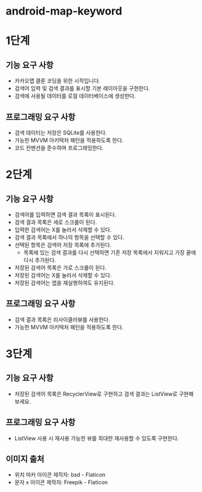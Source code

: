 # android-map-keyword
# 1단계

## 기능 요구 사항
- 카카오맵 클론 코딩을 위한 시작입니다.
- 검색어 입력 및 검색 결과를 표시할 기본 레이아웃을 구현한다.
- 검색에 사용될 데이터를 로컬 데이터베이스에 생성한다.

## 프로그래밍 요구 사항
- 검색 데이터는 저장은 SQLite를 사용한다.
- 가능한 MVVM 아키텍처 패턴을 적용하도록 한다.
- 코드 컨벤션을 준수하며 프로그래밍한다.

# 2단계

## 기능 요구 사항
- 검색어를 입력하면 검색 결과 목록이 표시된다.
- 검색 결과 목록은 세로 스크롤이 된다.
- 입력한 검색어는 X를 눌러서 삭제할 수 있다.
- 검색 결과 목록에서 하나의 항목을 선택할 수 있다.
- 선택된 항목은 검색어 저장 목록에 추가된다.
  - 목록에 있는 검색 결과를 다시 선택하면 기존 저장 목록에서 지워지고 가장 끝에 다시 추가된다.
- 저장된 검색어 목록은 가로 스크롤이 된다.
- 저장된 검색어는 X를 눌러서 삭제할 수 있다.
- 저장된 검색어는 앱을 재실행하여도 유지된다.

## 프로그래밍 요구 사항
- 검색 결과 목록은 리사이클러뷰를 사용한다.
- 가능한 MVVM 아키텍처 패턴을 적용하도록 한다.

# 3단계

## 기능 요구 사항
- 저장된 검색어 목록은 RecyclerView로 구현하고 검색 결과는 ListView로 구현해 보세요.

## 프로그래밍 요구 사항
- ListView 사용 시 재사용 가능한 뷰를 최대한 재사용할 수 있도록 구현한다.

## 이미지 출처
- 위치 마커 아이콘 제작자: bsd - Flaticon
- 문자 x 아이콘 제작자: Freepik - Flaticon

